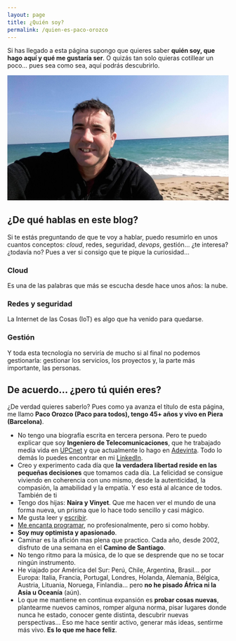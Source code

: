 ```yaml
---
layout: page
title: ¿Quién soy?
permalink: /quien-es-paco-orozco
---
```


Si has llegado a esta página supongo que quieres saber **quién soy, que hago aquí y qué me gustaría ser**. O quizás tan solo quieras cotillear un poco… pues sea como sea, aquí podrás descubrirlo.

![Paco Orozco y el mar](/assets/img/Paco_Orozco_y_el_mar.jpg) 

## ¿De qué hablas en este blog?

Si te estás preguntando de que te voy a hablar, puedo resumirlo en unos cuantos conceptos: *cloud*, redes, seguridad, *devops*, gestión… ¿te interesa? ¿todavía no? Pues a ver si consigo que te pique la curiosidad…

### Cloud

Es una de las palabras que más se escucha desde hace unos años: la nube.

### Redes y seguridad

La Internet de las Cosas (IoT) es algo que ha venido para quedarse.

### Gestión

Y toda esta tecnología no serviría de mucho si al final no podemos gestionarla: gestionar los servicios, los proyectos y, la parte más importante, las personas.

## De acuerdo… ¿pero tú quién eres?

¿De verdad quieres saberlo? Pues como ya avanza el título de esta página, me llamo **Paco Orozco (Paco para todos), tengo 45+ años y vivo en Piera (Barcelona)**.

- No tengo una biografía escrita en tercera persona. Pero te puedo explicar que soy **Ingeniero de Telecomunicaciones**, que he trabajado media vida en [UPCnet](https://www.upcnet.es) y que actualmente lo hago en [Adevinta](https://adevinta.com). Todo lo demás lo puedes encontrar en mi [LinkedIn](https://www.linkedin.com/in/pacoorozco/).
- Creo y experimento cada día que **la verdadera libertad reside en las pequeñas decisiones** que tomamos cada día. La felicidad se consigue viviendo en coherencia con uno mismo, desde la autenticidad, la compasión, la amabilidad y la empatía. Y eso está al alcance de todos. También de ti
- Tengo dos hijas: **Naira y Vinyet**. Que me hacen ver el mundo de una forma nueva, un prisma que lo hace todo sencillo y casi mágico.
- Me gusta leer y [escribir](https://pakusland.net).
- [Me encanta programar](https://github.com/pacoorozco/), no profesionalmente, pero si como hobby.
- **Soy muy optimista y apasionado**.
- Caminar es la afición mas plena que practico. Cada año, desde 2002, disfruto de una semana en el **Camino de Santiago**.
- No tengo ritmo para la música, de lo que se desprende que no se tocar ningún instrumento.
- He viajado por América del Sur: Perú, Chile, Argentina, Brasil... por Europa: Italia, Francia, Portugal, Londres, Holanda, Alemania, Bélgica, Austria, Lituania, Noruega, Finlandia... pero **no he pisado África ni la Asia u Oceanía** (aún).
- Lo que me mantiene en continua expansión es **probar cosas nuevas**, plantearme nuevos caminos, romper alguna norma, pisar lugares donde nunca he estado, conocer gente distinta, descubrir nuevas perspectivas… Eso me hace sentir activo, generar más ideas, sentirme más vivo. **Es lo que me hace feliz**.
